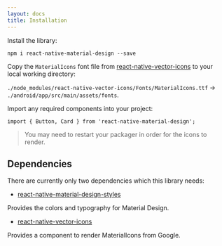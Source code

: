 ```yaml
---
layout: docs
title: Installation
---
```


Install the library:

```
npm i react-native-material-design --save
```

Copy the `MaterialIcons` font file from [react-native-vector-icons](https://github.com/oblador/react-native-vector-icons#android) to your local working directory:

`./node_modules/react-native-vector-icons/Fonts/MaterialIcons.ttf` -> `./android/app/src/main/assets/fonts`.

Import any required components into your project:

```
import { Button, Card } from 'react-native-material-design';
```

> You may need to restart your packager in order for the icons to render.

## Dependencies

There are currently only two dependencies which this library needs:

- [react-native-material-design-styles](https://www.npmjs.com/package/react-native-material-design-styles)

Provides the colors and typography for Material Design.

- [react-native-vector-icons](https://github.com/oblador/react-native-vector-icons)

Provides a component to render MaterialIcons from Google.
